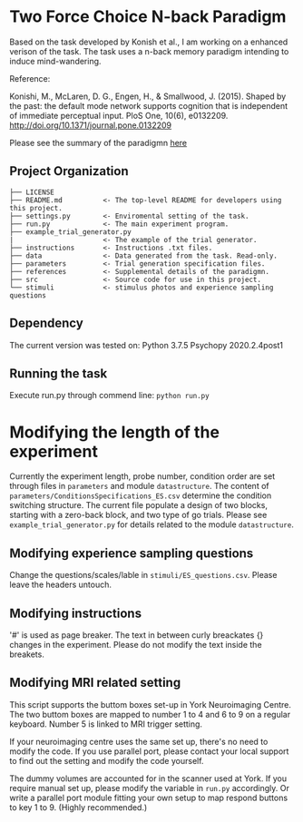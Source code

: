 # Two Force Choice N-back Paradigm
Based on the task developed by Konish et al., I am working on a enhanced verison of the task.
The task uses a n-back memory paradigm intending to induce mind-wandering.

Reference:

Konishi, M., McLaren, D. G., Engen, H., & Smallwood, J. (2015). Shaped by the past: the default mode network supports cognition that is independent of immediate perceptual input. PloS One, 10(6), e0132209. http://doi.org/10.1371/journal.pone.0132209 

Please see the summary of the paradigmn [here](references/paradigm_flow.md)


Project Organization
------------

    ├── LICENSE
    ├── README.md          <- The top-level README for developers using this project.
    ├── settings.py        <- Enviromental setting of the task.
    ├── run.py             <- The main experiment program.
    ├── example_trial_generator.py
    |                      <- The example of the trial generator.
    ├── instructions       <- Instructions .txt files.
    ├── data               <- Data generated from the task. Read-only.
    ├── parameters         <- Trial generation specification files.
    ├── references         <- Supplemental details of the paradigmn.
    ├── src                <- Source code for use in this project.
    └── stimuli            <- stimulus photos and experience sampling questions


## Dependency
The current version was tested on:
Python 3.7.5
Psychopy 2020.2.4post1

## Running the task
Execute run.py through commend line:
`python run.py`

# Modifying the length of the experiment
Currently the experiment length, probe number, condition order are set through files in `parameters` and module `datastructure`.
The content of `parameters/ConditionsSpecifications_ES.csv` determine the condition switching structure.
The current file populate a design of two blocks, starting with a zero-back block, and two type of go trials.
Please see `example_trial_generator.py` for details related to the module `datastructure`.

## Modifying experience sampling questions
Change the questions/scales/lable in `stimuli/ES_questions.csv`.
Please leave the headers untouch.

## Modifying instructions
'#' is used as page breaker.
The text in between curly breackates {} changes in the experiment. Please do not modify the text inside the breakets.

## Modifying MRI related setting
This script supports the buttom boxes set-up in York Neuroimaging Centre.
The two buttom boxes are mapped to number 1 to 4 and 6 to 9 on a regular keyboard.
Number 5 is linked to MRI trigger setting.

If your neuroimaging centre uses the same set up, there's no need to modify the code.
If you use parallel port, please contact your local support to find out the setting and modify the code yourself.

The dummy volumes are accounted for in the scanner used at York.
If you require manual set up, please modify the variable in `run.py` accordingly.
Or write a parallel port module fitting your own setup to map respond buttons to key 1 to 9. (Highly recommended.)
